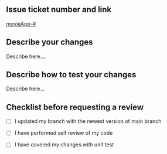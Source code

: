 ## Issue ticket number and link
[movieApp-#](https://github.com/olatunde1998/rn-movieApp/issues/{{NO}})

## Describe your changes

Describe here....

## Describe how to test your changes

Describe here...

## Checklist before requesting a review
- [ ] I updated my branch with the newest version of main branch
- [ ] I have performed self review of my code
- [ ] I have covered my changes with unit test

